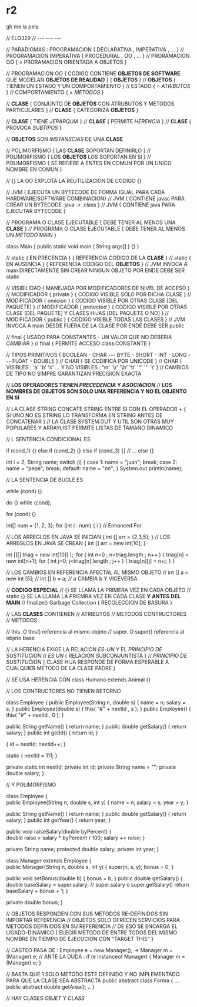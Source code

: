 # r2
gh me la pela


// ELO329
// --- --- ---

// PARADIGMAS : PROGRAMACION { DECLARATIVA , IMPERATIVA , ...    }
// PROGRAMACION IMPERATIVA   { PROCEDURAL  , OO         , ...    }
// PRORAMACION OO            { = PRORAMACION ORIENTADA A OBJETOS }

// PROGRAMACION OO { CODIGO CONTIENE **OBJETOS DE SOFTWARE** QUE MODELAN **OBJETOS DE REALIDAD** } { **OBJETOS** }
// **OBJETOS**     { TIENEN UN ESTADO Y UN COMPORTAMIENTO }
// ESTADO          { = *ATRIBUTOS* }
// COMPORTAMIENTO  { = *METODOS*   }

// **CLASE** { CONJUNTO DE **OBJETOS** CON ATRUBUTOS Y METODOS PARTICULARES }
// **CLASE** { CATEGORIZA  **OBJETOS** }

// **CLASE** { TIENE   *JERARQUIA*  }
// **CLASE** { PERMITE *HERENCIA*  }
// **CLASE** { PROVOCA *SUBTIPOS*  }

// **OBJETOS** SON *INSTANSCIAS* DE UNA **CLASE**

// POLIMORFISMO { LAS **CLASE**   SOPORTAN DEFINIRLO }
// POLIMORFISMO { LOS **OBJETOS** LOS SOPORTAN EN SI }
// POLIMORFISMO { SE REFIERE A ENTES EN COMUN POR UN UNICO NOMBRE EN COMUN }

// {} LA OO EXPLOTA LA REUTILIZACION DE CODIGO {}

// JVM { EJECUTA UN BYTECODE DE FORMA IGUAL PARA CADA HARDWARE/SOFTWARE COMBINACION}
// JVM { CONTIENE javac PARA CREAR UN BYTECODE .java -> .class }
// JVM { CONTIENE java  PARA EJECUTAR BYTECODE }

// PROGRAMA O CLASE EJECUTABLE { DEBE TENER AL MENOS UNA **CLASE**      }
// PROGRAMA O CLASE EJECUTABLE { DEBE TENER AL MENOS UN  *METODO*  MAIN }

class Main
{
    public static void main ( String args[] ) {}
}

// static { EN PRECENCIA } { REFERENCIA CODIGO DE LA **CLASE**   }
// static { EN AUSENCIA  } { REFERENCIA CODIGO DEL   **OBJETOS** }
// JVM INVOCA A main DIRECTAMENTE SIN CREAR NINGUN OBJETO POR ENDE DEBE SER static

// VISIBILIDAD { MANEJADA POR MODIFICADORES DE NIVEL DE ACCESO }
// MODIFICADOR { private   } { CODIGO VISIBLE SOLO POR DICHA CLASE                           }
// MODIFICADOR { omicion   } { CODIGO VISIBLE POR OTRAS CLASE   [DEL PAQUETE]                }
// MODIFICADOR { protected } { CODIGO VISIBLE POR OTRAS CLASE   [DEL PAQUETE] Y CLASES HIJAS [DEL PAQUETE O NO] }
// MODIFICADOR { public    } { CODIGO VISIBLE TODAS LAS CLASES                               }
// JVM INVOCA A main DESDE FUERA DE LA CLASE POR ENDE DEBE SER public

// final { USADO PARA CONSTANTES - UN VALOR QUE NO DEBERIA CAMBIAR }
// final { PERMITE ACCESO class.CONSTANTE }

// TIPOS PRIMITIVOS { BOOLEAN - CHAR --- BYTE - SHORT - INT - LONG --- FLOAT - DOUBLE }
// CHAR             { SE CODIFICA POR UNICODE }
// CHAR             { VISIBLES : 'a' 'b' 'c' ... Y NO VISIBLES : '\n' '\r' '\b' '\t' '\"' '\'' '\\' }
// CAMBIOS DE TIPO NO SIMPRE GARANTIZAN PRECISION EXACTA

// **LOS OPERADORES TIENEN *PRECEDENCIA* Y *ASOCIACION***
// **LOS NOMBRES DE OBJETOS SON SOLO UNA REFERENCIA Y NO EL OBJENTO EN SI**

// LA CLASE STRING CONCATE STRING ENTRE SI CON EL OPERADOR + { SI UNO NO ES STRING LO TRANSFORMA EN STRING ANTES DE CONCATENAR }
// LA CLASE SYSTEM.OUT Y UTIL SON OTRAS MUY POPULARES Y ARRAYLIST PERMITE LISTAS DE TAMAÑO DINAMICO

// L SENTENCIA CONDICIONAL ES

if      (cond_1) {} 
else if (cond_2) {}
else if (cond_3) {}
//              ...
else             {}

int i = 2;
String name;
switch (i)
{
    case 1:
        name = "juan"; break;
    case 2:
        name = "pepe"; break;
    default:
        name = "nn";
}
System.out.println(name);

// LA SENTENCIA DE BUCLE ES

while (cond) {}

do {} while (cond);

for (cond) {}

int[] num = {1, 2, 3};
for (int i : num) { i } // Enhanced For

// LOS ARREGLOS EN JAVA SE INICIAN { int [] arr = {2,3,5};     }
// LOS ARREGLOS EN JAVA SE CREAN   { int [] arr = new int[10]; }

int [][] triag = new int[10][ ]; ​
for ( int n=0 ; n<triag.length ; n++ )
{​
    triag[n] = new int[n+1];​
    for ( int j=0; j<triag[n].length ; j++ )
    {​
        triag[n][j] = n+j;
    }
}

// LOS CAMBIOS EN REFERENCIA AFECTAL AL MISMO OBJETO
// int [] a = new int [5];​
// int [] b = a;
// a CAMBIA b Y VICEVERSA

// **CODIGO ESPECIAL**
// {}        SE LLAMA LA PRIMERA VEZ EN CADA OBJETO
// static {} SE LA LLAMA LA PRIEMRA VEZ EN CADA CLASE **Y ANTES DEL MAIN**
// finalize() Garbage Collection { RECOLECCION DE BASURA }

// LAS **CLASES** CONTIENEN
// ATRIBUTOS
// METODOS CONTRUCTORES
// METODOS

// this.  O this()  referencia al mismo objeto
// super. O super() referencia al objeto base

// LA HERENCIA EXIGE LA RELACION *ES-UN* Y EL *PRINCIPIO DE SUSTITUCION*
// *ES UN*                    { RELACION SUBCONJUNTISTA }
// *PRINCIPIO DE SUSTITUCION* { CLASE HIJA RESPONDE DE FORMA ESPERABLE A CUALQUIER METODO DE LA CLASE PADRE }

// SE USA HERENCIA CON
class Humano extends Animal {​}

// LOS CONTRUCTORES NO TIENEN RETORNO

class Employee
{
   public Employee(String n, double s) { name = n; salary = s;     }
   public Employee(double s)           { this( "#" + nextId , s ); }
   public Employee()                   { this( "#" + nextId , 0 ); }

   public String getName()   { return name;   }
   public double getSalary() { return salary; }
   public int getId()        { return id;     }
   
   {
      id = nextId;
      nextId++;
   }

   static {
      nextId = 111;
   }

   private static int nextId;
   private int id;
   private String name = "";
   private double salary;
}

// Y POLIMORFISMO

class Employee
{  
   public Employee(String n, double s, int y) { name = n; salary = s; year = y; }

   public String getName()   { return name;   }
   public double getSalary() { return salary; }
   public int getYear()      { return year;   }

   public void raiseSalary(double byPercent)
   {  
      double raise = salary * byPercent / 100;
      salary += raise;
   }

   private   String name;
   protected double salary;
   private   int    year;
}

class Manager extends Employee
{  
   public Manager(String n, double s, int y) { super(n, s, y); bonus = 0; }

   public void setBonus(double b) { bonus = b; }
   public double getSalary()
   { 
      double baseSalary = super.salary; // super.salary o super.getSalary()
      return baseSalary + bonus + 1;
   }

   private double bonus;
}

// OBJETOS RESPONDEN CON SUS METODOS RE-DEFINIDOS SIN IMPORTAR REFERENCIA
// OBJETOS SOLO OFRECEN SERVICIOS PARA METODOS DEFINIDOS EN SU REFERENCIA
// DE ESO SE ENCARGA EL LIGADO-DINAMICO { ELEGIR METODO DE ENTRE TODOS DEL MISMO NOMBRE EN TIEMPO DE EJECUCION CON "TARGET THIS" }

// CASTEO PASA DE :  Employee e = new Manager();​ -> Manager m = (Manager) e;
// ANTE LA DUDA   : if (e instanceof Manager) { ​Manager m = (Manager) e;​ }

// BASTA QUE 1 SOLO METODO ESTE DEFINIDO Y NO IMPLEMENTADO PARA QUE LA CLASE SEA ABSTRACTA
public abstract class Forma
{​
    ...​
    public abstract double getArea();​
    ..​
}

// HAY CLASES *OBJET* Y *CLASS*









 

